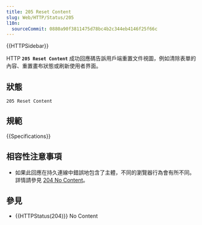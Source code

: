 ```yaml
---
title: 205 Reset Content
slug: Web/HTTP/Status/205
l10n:
  sourceCommit: 0880a90f3811475d78bc4b2c344eb4146f25f66c
---
```


{{HTTPSidebar}}

HTTP **`205 Reset Content`** 成功回應碼告訴用戶端重置文件視圖，例如清除表單的內容、重置畫布狀態或刷新使用者界面。

## 狀態

```http
205 Reset Content
```

## 規範

{{Specifications}}

## 相容性注意事項

- 如果此回應在持久連線中錯誤地包含了主體，不同的瀏覽器行為會有所不同。詳情請參見 [204 No Content](/zh-TW/docs/Web/HTTP/Status/204)。

## 參見

- {{HTTPStatus(204)}} No Content
